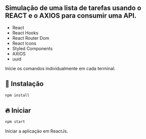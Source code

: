 ## Simulação de uma lista de tarefas usando o REACT e o AXIOS para consumir uma API.

- React
- React Hooks
- React Router Dom
- React Icons
- Styled Components
- AXIOS
- uuid

Inicie os comandos individualmente em cada terminal:

## 🎉 Instalação

```sh
npm install
```

## 🔥 Iniciar

```sh
npm start
```
Iniciar a aplicação em ReactJs.

#
